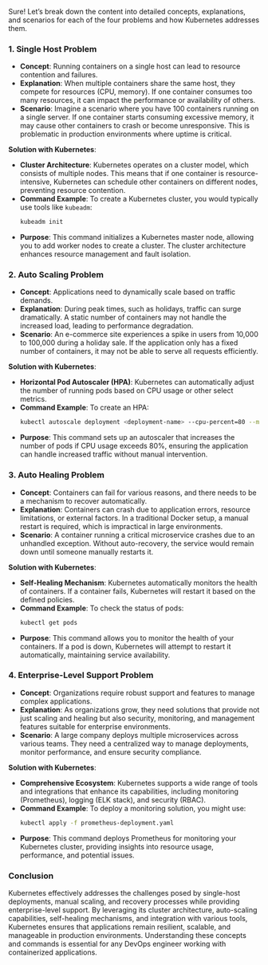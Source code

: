 Sure! Let’s break down the content into detailed concepts, explanations, and scenarios for each of the four problems and how Kubernetes addresses them.

### 1. **Single Host Problem**
   - **Concept**: Running containers on a single host can lead to resource contention and failures.
   - **Explanation**: When multiple containers share the same host, they compete for resources (CPU, memory). If one container consumes too many resources, it can impact the performance or availability of others.
   - **Scenario**: Imagine a scenario where you have 100 containers running on a single server. If one container starts consuming excessive memory, it may cause other containers to crash or become unresponsive. This is problematic in production environments where uptime is critical.

   **Solution with Kubernetes**:
   - **Cluster Architecture**: Kubernetes operates on a cluster model, which consists of multiple nodes. This means that if one container is resource-intensive, Kubernetes can schedule other containers on different nodes, preventing resource contention.
   - **Command Example**: To create a Kubernetes cluster, you would typically use tools like `kubeadm`:
     ```bash
     kubeadm init
     ```
   - **Purpose**: This command initializes a Kubernetes master node, allowing you to add worker nodes to create a cluster. The cluster architecture enhances resource management and fault isolation.

### 2. **Auto Scaling Problem**
   - **Concept**: Applications need to dynamically scale based on traffic demands.
   - **Explanation**: During peak times, such as holidays, traffic can surge dramatically. A static number of containers may not handle the increased load, leading to performance degradation.
   - **Scenario**: An e-commerce site experiences a spike in users from 10,000 to 100,000 during a holiday sale. If the application only has a fixed number of containers, it may not be able to serve all requests efficiently.

   **Solution with Kubernetes**:
   - **Horizontal Pod Autoscaler (HPA)**: Kubernetes can automatically adjust the number of running pods based on CPU usage or other select metrics.
   - **Command Example**: To create an HPA:
     ```bash
     kubectl autoscale deployment <deployment-name> --cpu-percent=80 --min=1 --max=10
     ```
   - **Purpose**: This command sets up an autoscaler that increases the number of pods if CPU usage exceeds 80%, ensuring the application can handle increased traffic without manual intervention.

### 3. **Auto Healing Problem**
   - **Concept**: Containers can fail for various reasons, and there needs to be a mechanism to recover automatically.
   - **Explanation**: Containers can crash due to application errors, resource limitations, or external factors. In a traditional Docker setup, a manual restart is required, which is impractical in large environments.
   - **Scenario**: A container running a critical microservice crashes due to an unhandled exception. Without auto-recovery, the service would remain down until someone manually restarts it.

   **Solution with Kubernetes**:
   - **Self-Healing Mechanism**: Kubernetes automatically monitors the health of containers. If a container fails, Kubernetes will restart it based on the defined policies.
   - **Command Example**: To check the status of pods:
     ```bash
     kubectl get pods
     ```
   - **Purpose**: This command allows you to monitor the health of your containers. If a pod is down, Kubernetes will attempt to restart it automatically, maintaining service availability.

### 4. **Enterprise-Level Support Problem**
   - **Concept**: Organizations require robust support and features to manage complex applications.
   - **Explanation**: As organizations grow, they need solutions that provide not just scaling and healing but also security, monitoring, and management features suitable for enterprise environments.
   - **Scenario**: A large company deploys multiple microservices across various teams. They need a centralized way to manage deployments, monitor performance, and ensure security compliance.

   **Solution with Kubernetes**:
   - **Comprehensive Ecosystem**: Kubernetes supports a wide range of tools and integrations that enhance its capabilities, including monitoring (Prometheus), logging (ELK stack), and security (RBAC).
   - **Command Example**: To deploy a monitoring solution, you might use:
     ```bash
     kubectl apply -f prometheus-deployment.yaml
     ```
   - **Purpose**: This command deploys Prometheus for monitoring your Kubernetes cluster, providing insights into resource usage, performance, and potential issues.

### Conclusion
Kubernetes effectively addresses the challenges posed by single-host deployments, manual scaling, and recovery processes while providing enterprise-level support. By leveraging its cluster architecture, auto-scaling capabilities, self-healing mechanisms, and integration with various tools, Kubernetes ensures that applications remain resilient, scalable, and manageable in production environments. Understanding these concepts and commands is essential for any DevOps engineer working with containerized applications.